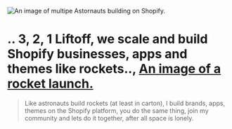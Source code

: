![An image of multipe Astornauts building on Shopify.](https://cdn.shopify.com/s/files/1/0584/1223/6853/files/astronauts_5a32db27-7e2a-4f76-9efd-cd08c5f01722.png?v=1672314647)

# .. 3, 2, 1 Liftoff, we scale and build Shopify businesses, apps and themes like rockets.., [An image of a rocket launch.](https://cdn.shopify.com/s/files/1/0584/1223/6853/files/astronauts_5a32db27-7e2a-4f76-9efd-cd08c5f01722.png?v=1672314647)

> Like astronauts build rockets (at least in carton), I build brands, apps, themes on the Shopify platform, you do the same thing, join my community and lets do it together, after all space is lonely.


